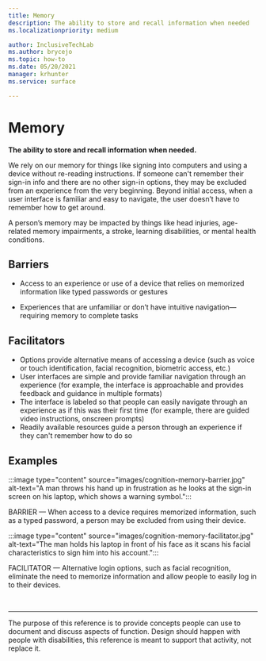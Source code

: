 ```yaml
---
title: Memory
description: The ability to store and recall information when needed
ms.localizationpriority: medium

author: InclusiveTechLab
ms.author: brycejo 
ms.topic: how-to
ms.date: 05/20/2021
manager: krhunter
ms.service: surface

---
```


# Memory

**The ability to store and recall information when needed.**

We rely on our memory for things like signing into computers and using a device without re-reading instructions. If someone can&apos;t remember their sign-in info and there are no other sign-in options, they may be excluded from an experience from the very beginning. Beyond initial access, when a user interface is familiar and easy to navigate, the user doesn’t have to remember how to get around.

A person’s memory may be impacted by things like head injuries, age-related memory impairments, a stroke, learning disabilities, or mental health conditions.

## Barriers

* Access to an experience or use of a device that relies on memorized information like typed passwords or gestures​

* Experiences that are unfamiliar or don’t have intuitive navigation—requiring memory to complete tasks


## Facilitators

* Options provide alternative means of accessing a device (such as voice or touch identification, facial recognition, biometric access, etc.)​
* User interfaces are simple and provide familiar navigation through an experience (for example, the interface is approachable and provides feedback and guidance in multiple formats)​
* The interface is labeled so that people can easily navigate through an experience as if this was their first time (for example, there are guided video instructions, onscreen prompts)​
* Readily available resources guide a person through an experience if they can't remember how to do so


## Examples

:::image type="content" source="images/cognition-memory-barrier.jpg" alt-text="A man throws his hand up in frustration as he looks at the sign-in screen on his laptop, which shows a warning symbol.":::

BARRIER — When access to a device requires memorized information, such as a typed password, a person may be excluded from using their device. 


:::image type="content" source="images/cognition-memory-facilitator.jpg" alt-text="The man holds his laptop in front of his face as it scans his facial characteristics to sign him into his account.":::

FACILITATOR — Alternative login options, such as facial recognition, eliminate the need to memorize information and allow people to easily log in to their devices. 


&nbsp;

[comment]: # (Footer statement)
___
The purpose of this reference is to provide concepts people can use to document and discuss aspects of function. Design should happen with people with disabilities, this reference is meant to support that activity, not replace it. 